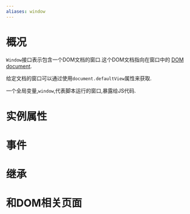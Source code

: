 ```yaml
---
aliases: window
---
```




# 概况

`Window`接口表示包含一个DOM文档的窗口.这个DOM文档指向在窗口中的 [DOM document](https://developer.mozilla.org/en-US/docs/Web/API/Document).

给定文档的窗口可以通过使用`document.defaultView`属性来获取.

一个全局变量,`window`,代表脚本运行的窗口,暴露给JS代码.





# 实例属性



# 事件


# 继承


# 和DOM相关页面